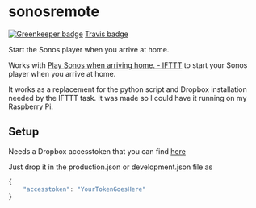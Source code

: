 # sonosremote

[![Greenkeeper badge](https://badges.greenkeeper.io/MrFjellstad/sonosremote.svg)](https://greenkeeper.io/)
[Travis badge](https://travis-ci.org/MrFjellstad/sonosremote.svg?branch=master)

Start the Sonos player when you arrive at home.

Works with [Play Sonos when arriving home. - IFTTT](https://ifttt.com/applets/57585804d-play-sonos-when-arriving-home) to start your Sonos player when you arrive at home.

It works as a replacement for the python script and Dropbox installation needed by the IFTTT task. It was made so I could have it running on my Raspberry Pi.

## Setup
Needs a Dropbox accesstoken that you can find [here](https://blogs.dropbox.com/developers/2014/05/generate-an-access-token-for-your-own-account/)

Just drop it in the production.json or development.json file as
```javascript
{
    "accesstoken": "YourTokenGoesHere"
}
```
